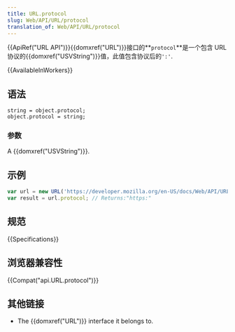 ```yaml
---
title: URL.protocol
slug: Web/API/URL/protocol
translation_of: Web/API/URL/protocol
---
```

{{ApiRef("URL API")}}{{domxref("URL")}}接口的**`protocol`**是一个包含 URL 协议的{{domxref("USVString")}}值，此值包含协议后的`':'`.

{{AvailableInWorkers}}

## 语法

```plain
string = object.protocol;
object.protocol = string;
```

### 参数

A {{domxref("USVString")}}.

## 示例

```js
var url = new URL('https://developer.mozilla.org/en-US/docs/Web/API/URL/protocol');
var result = url.protocol; // Returns:"https:"
```

## 规范

{{Specifications}}

## 浏览器兼容性

{{Compat("api.URL.protocol")}}

## 其他链接

- The {{domxref("URL")}} interface it belongs to.
